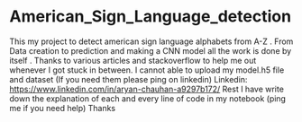 # American_Sign_Language_detection
This my project to detect american sign language alphabets from A-Z . 
From Data creation to prediction and making a CNN model all the work is done by itself . 
Thanks to various articles and stackoverflow to help me out whenever I got stuck in between.
I cannot able to upload my model.h5 file and dataset (If you need them please ping on linkedin) 
Linkedin: https://www.linkedin.com/in/aryan-chauhan-a9297b172/
Rest I have write down the explanation of each and every line of code in my notebook (ping me if you need help)
Thanks
